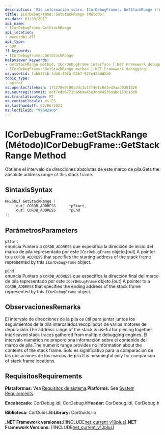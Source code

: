 ```yaml
---
description: 'Más información sobre: ICorDebugFrame:: GetStackRange ((método)'
title: ICorDebugFrame::GetStackRange (Método)
ms.date: 03/30/2017
api_name:
- ICorDebugFrame.GetStackRange
api_location:
- mscordbi.dll
api_type:
- COM
f1_keywords:
- ICorDebugFrame::GetStackRange
helpviewer_keywords:
- GetStackRange method, ICorDebugFrame interface [.NET Framework debugging]
- ICorDebugFrame::GetStackRange method [.NET Framework debugging]
ms.assetid: fab037cb-fda6-40fb-9367-921e435dd5a0
topic_type:
- apiref
ms.openlocfilehash: 1f1278e0c00addc3c14f4e1c8d3ed5aad0381526
ms.sourcegitcommit: ddf7edb67715a5b9a45e3dd44536dabc153c1de0
ms.translationtype: MT
ms.contentlocale: es-ES
ms.lasthandoff: 02/06/2021
ms.locfileid: "99692906"
---
```

# <a name="icordebugframegetstackrange-method"></a><span data-ttu-id="fe065-103">ICorDebugFrame::GetStackRange (Método)</span><span class="sxs-lookup"><span data-stu-id="fe065-103">ICorDebugFrame::GetStackRange Method</span></span>

<span data-ttu-id="fe065-104">Obtiene el intervalo de direcciones absolutas de este marco de pila.</span><span class="sxs-lookup"><span data-stu-id="fe065-104">Gets the absolute address range of this stack frame.</span></span>  
  
## <a name="syntax"></a><span data-ttu-id="fe065-105">Sintaxis</span><span class="sxs-lookup"><span data-stu-id="fe065-105">Syntax</span></span>  
  
```cpp  
HRESULT GetStackRange (  
    [out] CORDB_ADDRESS      *pStart,
    [out] CORDB_ADDRESS      *pEnd  
);  
```  
  
## <a name="parameters"></a><span data-ttu-id="fe065-106">Parámetros</span><span class="sxs-lookup"><span data-stu-id="fe065-106">Parameters</span></span>  

 `pStart`  
 <span data-ttu-id="fe065-107">enuncia Puntero a `CORDB_ADDRESS` que especifica la dirección de inicio del marco de pila representado por este `ICorDebugFrame` objeto.</span><span class="sxs-lookup"><span data-stu-id="fe065-107">[out] A pointer to a `CORDB_ADDRESS` that specifies the starting address of the stack frame represented by this `ICorDebugFrame` object.</span></span>  
  
 `pEnd`  
 <span data-ttu-id="fe065-108">enuncia Puntero a `CORDB_ADDRESS` que especifica la dirección final del marco de pila representado por este `ICorDebugFrame` objeto.</span><span class="sxs-lookup"><span data-stu-id="fe065-108">[out] A pointer to a `CORDB_ADDRESS` that specifies the ending address of the stack frame represented by this `ICorDebugFrame` object.</span></span>  
  
## <a name="remarks"></a><span data-ttu-id="fe065-109">Observaciones</span><span class="sxs-lookup"><span data-stu-id="fe065-109">Remarks</span></span>  

 <span data-ttu-id="fe065-110">El intervalo de direcciones de la pila es útil para juntar juntos los seguimientos de la pila intercalados recopilados de varios motores de depuración.</span><span class="sxs-lookup"><span data-stu-id="fe065-110">The address range of the stack is useful for piecing together interleaved stack traces gathered from multiple debugging engines.</span></span> <span data-ttu-id="fe065-111">El intervalo numérico no proporciona información sobre el contenido del marco de pila.</span><span class="sxs-lookup"><span data-stu-id="fe065-111">The numeric range provides no information about the contents of the stack frame.</span></span> <span data-ttu-id="fe065-112">Solo es significativo para la comparación de las ubicaciones de los marcos de pila.</span><span class="sxs-lookup"><span data-stu-id="fe065-112">It is meaningful only for comparison of stack frame locations.</span></span>  
  
## <a name="requirements"></a><span data-ttu-id="fe065-113">Requisitos</span><span class="sxs-lookup"><span data-stu-id="fe065-113">Requirements</span></span>  

 <span data-ttu-id="fe065-114">**Plataformas:** Vea [Requisitos de sistema](../../get-started/system-requirements.md).</span><span class="sxs-lookup"><span data-stu-id="fe065-114">**Platforms:** See [System Requirements](../../get-started/system-requirements.md).</span></span>  
  
 <span data-ttu-id="fe065-115">**Encabezado:** CorDebug.idl, CorDebug.h</span><span class="sxs-lookup"><span data-stu-id="fe065-115">**Header:** CorDebug.idl, CorDebug.h</span></span>  
  
 <span data-ttu-id="fe065-116">**Biblioteca:** CorGuids.lib</span><span class="sxs-lookup"><span data-stu-id="fe065-116">**Library:** CorGuids.lib</span></span>  
  
 <span data-ttu-id="fe065-117">**.NET Framework versiones:**[!INCLUDE[net_current_v10plus](../../../../includes/net-current-v10plus-md.md)]</span><span class="sxs-lookup"><span data-stu-id="fe065-117">**.NET Framework Versions:** [!INCLUDE[net_current_v10plus](../../../../includes/net-current-v10plus-md.md)]</span></span>
